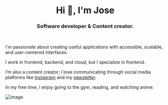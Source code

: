 <h1 align="center">Hi 👋, I'm Jose</h1>
<h3 align="center">Software developer & Content creator.</h3>

<br>

I'm passionate about creating useful applications with accessible, scalable, and user-centered interfaces.

I work in frontend, backend, and cloud, but I specialize in frontend.

I’m also a content creator; I love communicating through social media platforms like [Instagram](https://www.instagram.com/elrincondeldev/) and my [newsletter](https://elrincondeldev.substack.com/).

In my free time, I enjoy going to the gym, reading, and watching anime.

![image](https://i.pinimg.com/originals/da/a1/72/daa1724c178e8dbb2ce85867f94ec1c7.jpg)
